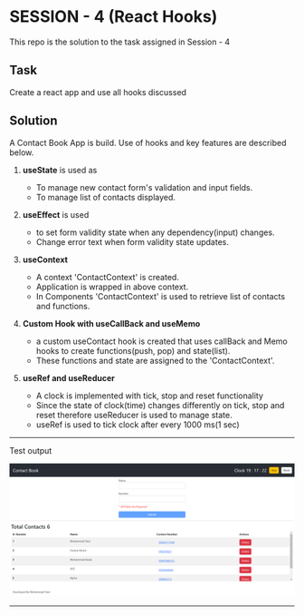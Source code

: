 # SESSION - 4 (React Hooks)

This repo is the solution to the task assigned in Session - 4

## Task
Create a react app and use all hooks discussed

## Solution
A Contact Book App is build. Use of hooks and key features are described below.

1.  <b>useState</b> is used as
    - To manage new contact form's validation and input fields.
    - To manage list of contacts displayed.

2.  <b>useEffect</b> is used 
    - to set form validity state when any dependency(input) changes.
    - Change error text when form validity state updates.

3. <b>useContext</b>
    - A context 'ContactContext' is created.
    - Application is wrapped in above context.
    - In Components 'ContactContext' is used to retrieve list of contacts and functions.

4. <b>Custom Hook with useCallBack and useMemo</b>
    - a custom useContact hook is created that uses callBack and Memo hooks to create functions(push, pop) and state(list).
    - These functions and state are assigned to the 'ContactContext'.


5. <b>useRef and useReducer</b>
    - A clock is implemented with tick, stop and reset functionality
    - Since the state of clock(time) changes differently on tick, stop and reset therefore useReducer is used to manage state.
    - useRef is used to tick clock after every 1000 ms(1 sec)

<hr />

Test output

<img src="./output.png" alt="Output Screenshot" title="Output Screen">

<hr />